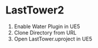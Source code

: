 # LastTower2

1. Enable Water Plugin in UE5
2. Clone Directory from URL
3. Open LastTower.uproject in UE5
